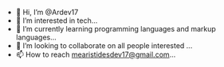 - 👋 Hi, I’m @Ardev17
- 👀 I’m interested in tech...
- 🌱 I’m currently learning programming languages and markup languages...
- 💞️ I’m looking to collaborate on all people interested ...
- 📫 How to reach mearistidesdev17@gmail.com...

<!---
Ardev17/Ardev17 is a ✨ special ✨ repository because its `README.md` (this file) appears on your GitHub profile.
You can click the Preview link to take a look at your changes.
--->

